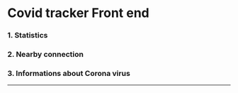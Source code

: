 # Covid tracker Front end
### 1. Statistics
### 2. Nearby connection
### 3. Informations about Corona virus

_________________________________________
